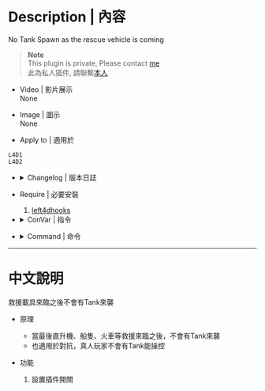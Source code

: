 # Description | 內容
No Tank Spawn as the rescue vehicle is coming

> __Note__ <br/>
This plugin is private, Please contact [me](https://github.com/fbef0102/Game-Private_Plugin#私人插件列表-private-plugins-list)<br/>
此為私人插件, 請聯繫[本人](https://github.com/fbef0102/Game-Private_Plugin#私人插件列表-private-plugins-list)

* Video | 影片展示
<br>None

* Image | 圖示
<br>None

* Apply to | 適用於
```
L4D1
L4D2
```

* <details><summary>Changelog | 版本日誌</summary>

	* v1.0
	    * Initial Release
</details>

* Require | 必要安裝
	1. [left4dhooks](https://forums.alliedmods.net/showthread.php?t=321696)

* <details><summary>ConVar | 指令</summary>

	* cfg/sourcemod/l4d_NoEscapeTank_example.cfg
		```php
		// Removes tanks which spawn as the rescue vehicle arrives on finales.
		l4d_NoEscapeTank_enable "1"
		```
</details>

* <details><summary>Command | 命令</summary>

	None
</details>

- - - -
# 中文說明
救援載具來臨之後不會有Tank來襲

* 原理
	* 當最後直升機、船隻、火車等救援來臨之後，不會有Tank來襲
	* 也適用於對抗，真人玩家不會有Tank能操控

* 功能
	1. 設置插件開關
